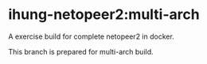 # ihung-netopeer2:multi-arch
A exercise build for complete netopeer2 in docker.

This branch is prepared for multi-arch build.


